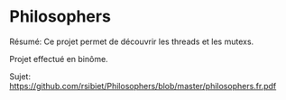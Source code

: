 # Philosophers

Résumé: Ce projet permet de découvrir les threads et les mutexs.

Projet effectué en binôme.

Sujet: https://github.com/rsibiet/Philosophers/blob/master/philosophers.fr.pdf
